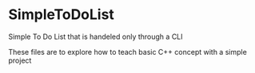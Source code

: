 # SimpleToDoList
Simple To Do List that is handeled only through a CLI

These files are to explore how to teach basic C++ concept with a simple project
